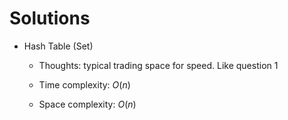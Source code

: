 # Solutions

* Hash Table (Set)

  * Thoughts: typical trading space for speed. Like question 1

  * Time complexity: $O(n)$
  * Space complexity: $O(n)$